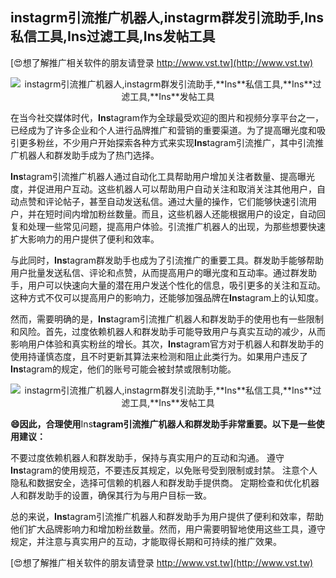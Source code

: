 ## **instagrm引流推广机器人,instagrm群发引流助手,**Ins**私信工具,**Ins**过滤工具,**Ins**发帖工具**

[😍想了解推广相关软件的朋友请登录 http://www.vst.tw](http://www.vst.tw)

 <center><img src="https://vst.tw/MP4/tuiguang/png/0.png" alt="instagrm引流推广机器人,instagrm群发引流助手,**Ins**私信工具,**Ins**过滤工具,**Ins**发帖工具"></center>

在当今社交媒体时代，**Ins**tagram作为全球最受欢迎的图片和视频分享平台之一，已经成为了许多企业和个人进行品牌推广和营销的重要渠道。为了提高曝光度和吸引更多粉丝，不少用户开始探索各种方式来实现**Ins**tagram引流推广，其中引流推广机器人和群发助手成为了热门选择。

**Ins**tagram引流推广机器人通过自动化工具帮助用户增加关注者数量、提高曝光度，并促进用户互动。这些机器人可以帮助用户自动关注和取消关注其他用户，自动点赞和评论帖子，甚至自动发送私信。通过大量的操作，它们能够快速引流用户，并在短时间内增加粉丝数量。而且，这些机器人还能根据用户的设定，自动回复和处理一些常见问题，提高用户体验。引流推广机器人的出现，为那些想要快速扩大影响力的用户提供了便利和效率。

与此同时，**Ins**tagram群发助手也成为了引流推广的重要工具。群发助手能够帮助用户批量发送私信、评论和点赞，从而提高用户的曝光度和互动率。通过群发助手，用户可以快速向大量的潜在用户发送个性化的信息，吸引更多的关注和互动。这种方式不仅可以提高用户的影响力，还能够加强品牌在**Ins**tagram上的认知度。

然而，需要明确的是，**Ins**tagram引流推广机器人和群发助手的使用也有一些限制和风险。首先，过度依赖机器人和群发助手可能导致用户与真实互动的减少，从而影响用户体验和真实粉丝的增长。其次，**Ins**tagram官方对于机器人和群发助手的使用持谨慎态度，且不时更新其算法来检测和阻止此类行为。如果用户违反了**Ins**tagram的规定，他们的账号可能会被封禁或限制功能。

 <center><img src="https://vst.tw/MP4/tuiguang/png/5.png" alt="instagrm引流推广机器人,instagrm群发引流助手,**Ins**私信工具,**Ins**过滤工具,**Ins**发帖工具"></center>

**😄因此，合理使用**Ins**tagram引流推广机器人和群发助手非常重要。以下是一些使用建议：**

不要过度依赖机器人和群发助手，保持与真实用户的互动和沟通。
遵守**Ins**tagram的使用规范，不要违反其规定，以免账号受到限制或封禁。
注意个人隐私和数据安全，选择可信赖的机器人和群发助手提供商。
定期检查和优化机器人和群发助手的设置，确保其行为与用户目标一致。

总的来说，**Ins**tagram引流推广机器人和群发助手为用户提供了便利和效率，帮助他们扩大品牌影响力和增加粉丝数量。然而，用户需要明智地使用这些工具，遵守规定，并注意与真实用户的互动，才能取得长期和可持续的推广效果。

[😍想了解推广相关软件的朋友请登录 http://www.vst.tw](http://www.vst.tw)



